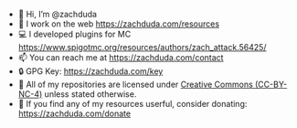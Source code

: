 - 👋 Hi, I’m @zachduda
- 👀 I work on the web https://zachduda.com/resources
- 💻 I developed plugins for MC https://www.spigotmc.org/resources/authors/zach_attack.56425/
- 📫 You can reach me at https://zachduda.com/contact
- 🔒 GPG Key: https://zachduda.com/key
- 🤝 All of my repositories are licensed under [Creative Commons (CC-BY-NC-4)](https://creativecommons.org/licenses/by-nc/4.0/) unless stated otherwise.
- 💙 If you find any of my resources userful, consider donating: https://zachduda.com/donate
